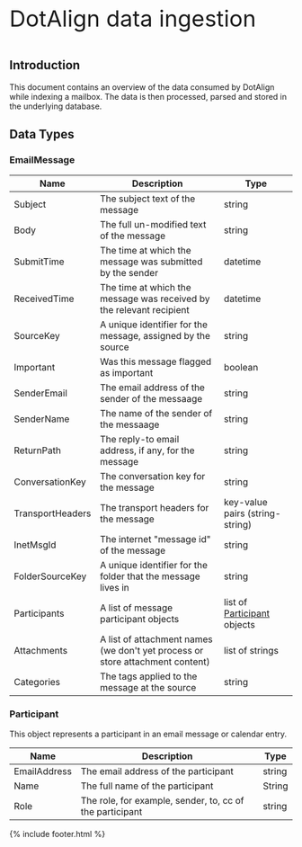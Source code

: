 <div style="font-size: 40px">DotAlign data ingestion</div>

<br />

## Introduction
This document contains an overview of the data consumed by DotAlign while indexing
a mailbox. The data is then processed, parsed and stored in the underlying database.  

## Data Types

### EmailMessage 

| Name | Description | Type | 
|--|--|--|
| Subject | The subject text of the message | string |
| Body | The full un-modified text of the message | string |
| SubmitTime | The time at which the message was submitted by the sender | datetime |
| ReceivedTime | The time at which the message was received by the relevant recipient | datetime |
| SourceKey | A unique identifier for the message, assigned by the source | string |
| Important | Was this message flagged as important | boolean |
| SenderEmail | The email address of the sender of the messaage | string |
| SenderName | The name of the sender of the messaage | string |
| ReturnPath | The reply-to email address, if any, for the message | string |
| ConversationKey | The conversation key for the message | string |
| TransportHeaders | The transport headers for the message | key-value pairs (string-string) |
| InetMsgId | The internet "message id" of the message | string |
| FolderSourceKey | A unique identifier for the folder that the message lives in | string |
| Participants | A list of message participant objects | list of [Participant](#participant) objects |
| Attachments | A list of attachment names (we don't yet process or store attachment content) | list of strings |
| Categories | The tags applied to the message at the source | string |

### Participant

This object represents a participant in an email message or calendar entry.

| Name | Description | Type |
|--|--|--|
| EmailAddress | The email address of the participant | string |
| Name | The full name of the participant | String |
| Role | The role, for example, sender, to, cc of the participant | string |

{% include footer.html %}
